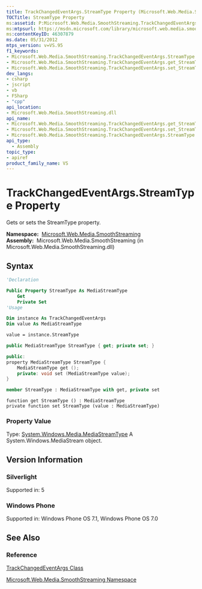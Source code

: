 ```yaml
---
title: TrackChangedEventArgs.StreamType Property (Microsoft.Web.Media.SmoothStreaming)
TOCTitle: StreamType Property
ms:assetid: P:Microsoft.Web.Media.SmoothStreaming.TrackChangedEventArgs.StreamType
ms:mtpsurl: https://msdn.microsoft.com/library/microsoft.web.media.smoothstreaming.trackchangedeventargs.streamtype(v=VS.95)
ms:contentKeyID: 46307879
ms.date: 05/31/2012
mtps_version: v=VS.95
f1_keywords:
- Microsoft.Web.Media.SmoothStreaming.TrackChangedEventArgs.StreamType
- Microsoft.Web.Media.SmoothStreaming.TrackChangedEventArgs.get_StreamType
- Microsoft.Web.Media.SmoothStreaming.TrackChangedEventArgs.set_StreamType
dev_langs:
- csharp
- jscript
- vb
- FSharp
- "cpp"
api_location:
- Microsoft.Web.Media.SmoothStreaming.dll
api_name:
- Microsoft.Web.Media.SmoothStreaming.TrackChangedEventArgs.get_StreamType
- Microsoft.Web.Media.SmoothStreaming.TrackChangedEventArgs.set_StreamType
- Microsoft.Web.Media.SmoothStreaming.TrackChangedEventArgs.StreamType
api_type:
  - Assembly
topic_type:
- apiref
product_family_name: VS
---
```


# TrackChangedEventArgs.StreamType Property

Gets or sets the StreamType property.

**Namespace:**  [Microsoft.Web.Media.SmoothStreaming](microsoft-web-media-smoothstreaming-namespace_1.md)  
**Assembly:**  Microsoft.Web.Media.SmoothStreaming (in Microsoft.Web.Media.SmoothStreaming.dll)

## Syntax

```vb
'Declaration

Public Property StreamType As MediaStreamType
    Get
    Private Set
'Usage

Dim instance As TrackChangedEventArgs
Dim value As MediaStreamType

value = instance.StreamType
```

```csharp
public MediaStreamType StreamType { get; private set; }
```

```cpp
public:
property MediaStreamType StreamType {
    MediaStreamType get ();
    private: void set (MediaStreamType value);
}
```

``` fsharp
member StreamType : MediaStreamType with get, private set
```

```jscript
function get StreamType () : MediaStreamType
private function set StreamType (value : MediaStreamType)
```

### Property Value

Type: [System.Windows.Media.MediaStreamType](https://msdn.microsoft.com/library/cc672180\(v=vs.95\))  
A System.Windows.MediaStream object.

## Version Information

### Silverlight

Supported in: 5  

### Windows Phone

Supported in: Windows Phone OS 7.1, Windows Phone OS 7.0  

## See Also

### Reference

[TrackChangedEventArgs Class](trackchangedeventargs-class-microsoft-web-media-smoothstreaming_1.md)

[Microsoft.Web.Media.SmoothStreaming Namespace](microsoft-web-media-smoothstreaming-namespace_1.md)

